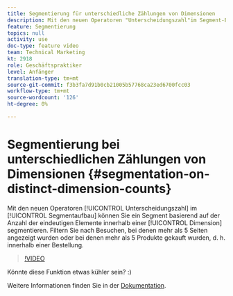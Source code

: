 ```yaml
---
title: Segmentierung für unterschiedliche Zählungen von Dimensionen
description: Mit den neuen Operatoren "Unterscheidungszahl"im Segment-Builder können Sie je nach der Anzahl der eindeutigen Elemente innerhalb einer Dimension segmentieren. Filtern Sie nach Besuchen, bei denen mehr als 5 Seiten angezeigt wurden oder bei denen mehr als 5 Produkte gekauft wurden, d. h. innerhalb einer Bestellung.
feature: Segmentierung
topics: null
activity: use
doc-type: feature video
team: Technical Marketing
kt: 2918
role: Geschäftspraktiker
level: Anfänger
translation-type: tm+mt
source-git-commit: f3b3fa7d91b0cb21005b57768ca23ed6700fcc03
workflow-type: tm+mt
source-wordcount: '126'
ht-degree: 0%

---
```



# Segmentierung bei unterschiedlichen Zählungen von Dimensionen {#segmentation-on-distinct-dimension-counts}

Mit den neuen Operatoren [!UICONTROL Unterscheidungszahl] im [!UICONTROL Segmentaufbau] können Sie ein Segment basierend auf der Anzahl der eindeutigen Elemente innerhalb einer [!UICONTROL Dimension] segmentieren. Filtern Sie nach Besuchen, bei denen mehr als 5 Seiten angezeigt wurden oder bei denen mehr als 5 Produkte gekauft wurden, d. h. innerhalb einer Bestellung.

>[!VIDEO](https://video.tv.adobe.com/v/27257/?quality=9)

Könnte diese Funktion etwas kühler sein? :)

Weitere Informationen finden Sie in der [Dokumentation](https://marketing.adobe.com/resources/help/en_US/analytics/segment/seg_operators.html).
